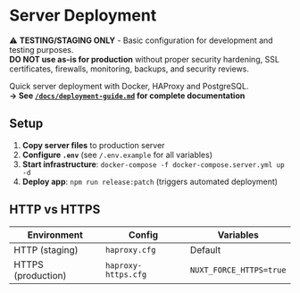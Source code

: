 # Server Deployment

⚠️ **TESTING/STAGING ONLY** - Basic configuration for development and testing purposes.  
**DO NOT use as-is for production** without proper security hardening, SSL certificates, firewalls, monitoring, backups, and security reviews.

Quick server deployment with Docker, HAProxy and PostgreSQL.  
**→ See [`/docs/deployment-guide.md`](../docs/deployment-guide.md) for complete documentation**

## Setup

1. **Copy server files** to production server
2. **Configure `.env`** (see `/.env.example` for all variables)
3. **Start infrastructure**: `docker-compose -f docker-compose.server.yml up -d`
4. **Deploy app**: `npm run release:patch` (triggers automated deployment)

## HTTP vs HTTPS

| Environment        | Config              | Variables               |
| ------------------ | ------------------- | ----------------------- |
| HTTP (staging)     | `haproxy.cfg`       | Default                 |
| HTTPS (production) | `haproxy-https.cfg` | `NUXT_FORCE_HTTPS=true` |

